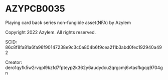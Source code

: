 # AZYPCB0035
Playing card back series non-fungible asset(NFA) by Azylem

Copyright 2022 Azylem. All rights reserved.

SCID: 86c8f8fa81a6fa96f90147238e9c3c0a804b6f9cea211b3abd0fec192940a492

Creator: dero1qyfk5w2rvqpl9kzfd7fpteyp2k362y6audydcu2qrgcmj6vtasfkgqq9704gn
